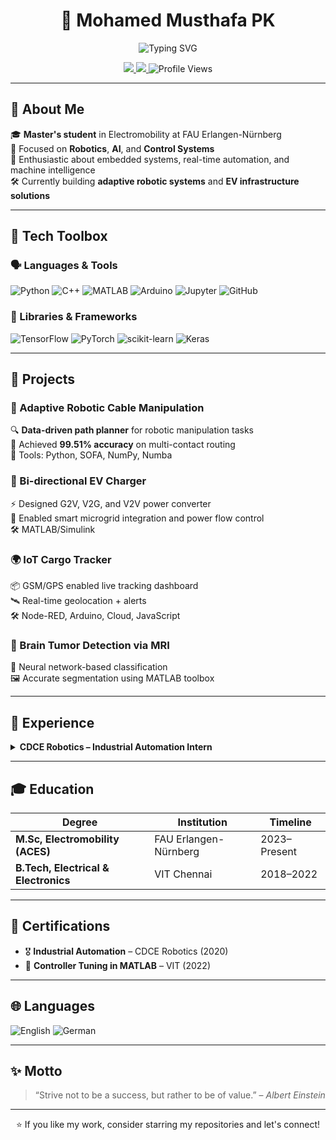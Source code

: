 <h1 align="center">🚀 Mohamed Musthafa PK</h1>
<p align="center">
  <img src="https://readme-typing-svg.demolab.com?font=Fira+Code&size=22&pause=1000&color=00FFD5&width=500&center=true&lines=Master's+Student+in+Electromobility;Robotics+%7C+Control+Systems+%7C+AI;Innovation+Driven+%F0%9F%92%AA;Engineer+with+a+Vision+🌍" alt="Typing SVG" />
</p>

<p align="center">
  <a href="https://linkedin.com/in/momusthafapk">
    <img src="https://img.shields.io/badge/LinkedIn-Connect-blue?style=flat&logo=linkedin" />
  </a>
  <a href="https://github.com/million-9">
    <img src="https://img.shields.io/badge/GitHub-Follow-black?style=flat&logo=github" />
  </a>
  <img src="https://komarev.com/ghpvc/?username=million-9&label=Profile+Views&color=brightgreen&style=flat" alt="Profile Views" />
</p>

---

## 🌟 About Me

🎓 **Master's student** in Electromobility at FAU Erlangen-Nürnberg  
🤖 Focused on **Robotics**, **AI**, and **Control Systems**  
🔌 Enthusiastic about embedded systems, real-time automation, and machine intelligence  
🛠 Currently building **adaptive robotic systems** and **EV infrastructure solutions**

---

## 🧠 Tech Toolbox

### 🗣️ Languages & Tools
![Python](https://img.shields.io/badge/-Python-3776AB?logo=python&logoColor=white)
![C++](https://img.shields.io/badge/-C++-00599C?logo=c%2b%2b&logoColor=white)
![MATLAB](https://img.shields.io/badge/-MATLAB-orange?logo=mathworks)
![Arduino](https://img.shields.io/badge/-Arduino-00979D?logo=arduino&logoColor=white)
![Jupyter](https://img.shields.io/badge/-Jupyter-F37626?logo=jupyter)
![GitHub](https://img.shields.io/badge/-GitHub-181717?logo=github)

### 🧠 Libraries & Frameworks
![TensorFlow](https://img.shields.io/badge/-TensorFlow-FF6F00?logo=tensorflow)
![PyTorch](https://img.shields.io/badge/-PyTorch-EE4C2C?logo=pytorch)
![scikit-learn](https://img.shields.io/badge/-ScikitLearn-F7931E?logo=scikit-learn&logoColor=white)
![Keras](https://img.shields.io/badge/-Keras-D00000?logo=keras)

---

## 📌 Projects

### 🧩 Adaptive Robotic Cable Manipulation  
🔍 **Data-driven path planner** for robotic manipulation tasks  
🎯 Achieved **99.51% accuracy** on multi-contact routing  
🧰 Tools: Python, SOFA, NumPy, Numba

### 🔋 Bi-directional EV Charger  
⚡ Designed G2V, V2G, and V2V power converter  
🔌 Enabled smart microgrid integration and power flow control  
🛠️ MATLAB/Simulink

### 🌍 IoT Cargo Tracker  
📦 GSM/GPS enabled live tracking dashboard  
🛰️ Real-time geolocation + alerts  
🛠️ Node-RED, Arduino, Cloud, JavaScript

### 🧠 Brain Tumor Detection via MRI  
🧬 Neural network-based classification  
🖼️ Accurate segmentation using MATLAB toolbox

---

## 💼 Experience

<details>
<summary><strong>CDCE Robotics – Industrial Automation Intern</strong></summary>

- Programmed **PLCs + HMIs** for real-time factory systems  
- Built vision-based poka-yoke with **100% accuracy**  
</details>

---

## 🎓 Education

| Degree | Institution | Timeline |
|--------|-------------|----------|
| **M.Sc, Electromobility (ACES)** | FAU Erlangen-Nürnberg | 2023–Present |
| **B.Tech, Electrical & Electronics** | VIT Chennai | 2018–2022 |

---

## 🏅 Certifications

- 🎖️ **Industrial Automation** – CDCE Robotics (2020)  
- 📘 **Controller Tuning in MATLAB** – VIT (2022)

---

## 🌐 Languages

![English](https://img.shields.io/badge/English-C1-blue)
![German](https://img.shields.io/badge/German-A2-yellow)

---

## ✨ Motto
> “Strive not to be a success, but rather to be of value.” – *Albert Einstein*

---

<p align="center">⭐ If you like my work, consider starring my repositories and let's connect!</p>
